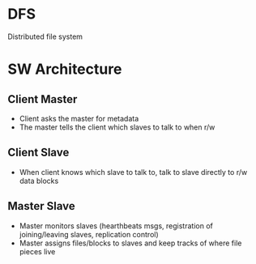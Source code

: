 # DFS
Distributed file system

# SW Architecture

## Client Master
- Client asks the master for metadata
- The master tells the client which slaves to talk to when r/w

## Client Slave
- When client knows which slave to talk to, talk to slave directly to r/w data blocks

## Master Slave
- Master monitors slaves (hearthbeats msgs, registration of joining/leaving slaves, replication control)
- Master assigns files/blocks to slaves and keep tracks of where file pieces live


